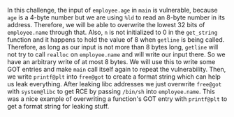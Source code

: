 In this challenge, the input of `employee.age` in `main` is vulnerable, because `age` is a 4-byte number but we are using `%ld` to read an 8-byte number in its address. Therefore, we will be able to overwrite the lowest 32 bits of `employee.name` through that. Also, `n` is not initialized to 0 in the `get_string` function and it happens to hold the value of 8 when `getline` is being called. Therefore, as long as our input is not more than 8 bytes long, `getline` will not try to call `realloc` on `employee.name` and will write our input there. So we have an arbitrary write of at most 8 bytes. We will use this to write some GOT entries and make `main` call itself again to repeat the vulnerability. Then, we write `printf@plt` into `free@got` to create a format string which can help us leak everything. After leaking libc addresses we just overwrite `free@got` with `system@libc` to get RCE by passing `/bin/sh` into `employee.name`. This was a nice example of overwriting a function's GOT entry with `printf@plt` to get a format string for leaking stuff.
